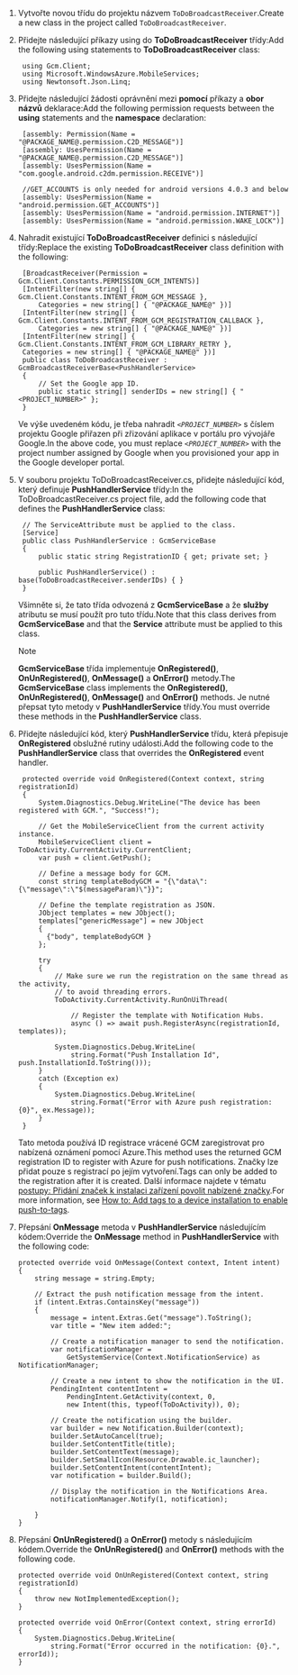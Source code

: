 1. <span data-ttu-id="738bf-101">Vytvořte novou třídu do projektu názvem `ToDoBroadcastReceiver`.</span><span class="sxs-lookup"><span data-stu-id="738bf-101">Create a new class in the project called `ToDoBroadcastReceiver`.</span></span>
2. <span data-ttu-id="738bf-102">Přidejte následující příkazy using do **ToDoBroadcastReceiver** třídy:</span><span class="sxs-lookup"><span data-stu-id="738bf-102">Add the following using statements to **ToDoBroadcastReceiver** class:</span></span>
   
        using Gcm.Client;
        using Microsoft.WindowsAzure.MobileServices;
        using Newtonsoft.Json.Linq;
3. <span data-ttu-id="738bf-103">Přidejte následující žádosti oprávnění mezi **pomocí** příkazy a **obor názvů** deklarace:</span><span class="sxs-lookup"><span data-stu-id="738bf-103">Add the following permission requests between the **using** statements and the **namespace** declaration:</span></span>
   
        [assembly: Permission(Name = "@PACKAGE_NAME@.permission.C2D_MESSAGE")]
        [assembly: UsesPermission(Name = "@PACKAGE_NAME@.permission.C2D_MESSAGE")]
        [assembly: UsesPermission(Name = "com.google.android.c2dm.permission.RECEIVE")]
   
        //GET_ACCOUNTS is only needed for android versions 4.0.3 and below
        [assembly: UsesPermission(Name = "android.permission.GET_ACCOUNTS")]
        [assembly: UsesPermission(Name = "android.permission.INTERNET")]
        [assembly: UsesPermission(Name = "android.permission.WAKE_LOCK")]
4. <span data-ttu-id="738bf-104">Nahradit existující **ToDoBroadcastReceiver** definici s následující třídy:</span><span class="sxs-lookup"><span data-stu-id="738bf-104">Replace the existing **ToDoBroadcastReceiver** class definition with the following:</span></span>
   
        [BroadcastReceiver(Permission = Gcm.Client.Constants.PERMISSION_GCM_INTENTS)]
        [IntentFilter(new string[] { Gcm.Client.Constants.INTENT_FROM_GCM_MESSAGE }, 
            Categories = new string[] { "@PACKAGE_NAME@" })]
        [IntentFilter(new string[] { Gcm.Client.Constants.INTENT_FROM_GCM_REGISTRATION_CALLBACK }, 
            Categories = new string[] { "@PACKAGE_NAME@" })]
        [IntentFilter(new string[] { Gcm.Client.Constants.INTENT_FROM_GCM_LIBRARY_RETRY }, 
        Categories = new string[] { "@PACKAGE_NAME@" })]
        public class ToDoBroadcastReceiver : GcmBroadcastReceiverBase<PushHandlerService>
        {
            // Set the Google app ID.
            public static string[] senderIDs = new string[] { "<PROJECT_NUMBER>" };
        }
   
    <span data-ttu-id="738bf-105">Ve výše uvedeném kódu, je třeba nahradit  *`<PROJECT_NUMBER>`*  s číslem projektu Google přiřazen při zřizování aplikace v portálu pro vývojáře Google.</span><span class="sxs-lookup"><span data-stu-id="738bf-105">In the above code, you must replace *`<PROJECT_NUMBER>`* with the project number assigned by Google when you provisioned your app in the Google developer portal.</span></span> 
5. <span data-ttu-id="738bf-106">V souboru projektu ToDoBroadcastReceiver.cs, přidejte následující kód, který definuje **PushHandlerService** třídy:</span><span class="sxs-lookup"><span data-stu-id="738bf-106">In the ToDoBroadcastReceiver.cs project file, add the following code that defines the **PushHandlerService** class:</span></span>
   
        // The ServiceAttribute must be applied to the class.
        [Service] 
        public class PushHandlerService : GcmServiceBase
        {
            public static string RegistrationID { get; private set; }
   
            public PushHandlerService() : base(ToDoBroadcastReceiver.senderIDs) { }
        }
   
    <span data-ttu-id="738bf-107">Všimněte si, že tato třída odvozená z **GcmServiceBase** a že **služby** atributu se musí použít pro tuto třídu.</span><span class="sxs-lookup"><span data-stu-id="738bf-107">Note that this class derives from **GcmServiceBase** and that the **Service** attribute must be applied to this class.</span></span>
   
   > [!NOTE]
   > <span data-ttu-id="738bf-108">**GcmServiceBase** třída implementuje **OnRegistered()**, **OnUnRegistered()**, **OnMessage()** a  **OnError()** metody.</span><span class="sxs-lookup"><span data-stu-id="738bf-108">The **GcmServiceBase** class implements the **OnRegistered()**, **OnUnRegistered()**, **OnMessage()** and **OnError()** methods.</span></span> <span data-ttu-id="738bf-109">Je nutné přepsat tyto metody v **PushHandlerService** třídy.</span><span class="sxs-lookup"><span data-stu-id="738bf-109">You must override these methods in the **PushHandlerService** class.</span></span>
   > 
   > 
6. <span data-ttu-id="738bf-110">Přidejte následující kód, který **PushHandlerService** třídu, která přepisuje **OnRegistered** obslužné rutiny události.</span><span class="sxs-lookup"><span data-stu-id="738bf-110">Add the following code to the **PushHandlerService** class that overrides the **OnRegistered** event handler.</span></span> 
   
        protected override void OnRegistered(Context context, string registrationId)
        {
            System.Diagnostics.Debug.WriteLine("The device has been registered with GCM.", "Success!");
   
            // Get the MobileServiceClient from the current activity instance.
            MobileServiceClient client = ToDoActivity.CurrentActivity.CurrentClient;
            var push = client.GetPush();
   
            // Define a message body for GCM.
            const string templateBodyGCM = "{\"data\":{\"message\":\"$(messageParam)\"}}";
   
            // Define the template registration as JSON.
            JObject templates = new JObject();
            templates["genericMessage"] = new JObject
            {
              {"body", templateBodyGCM }
            };
   
            try
            {
                // Make sure we run the registration on the same thread as the activity, 
                // to avoid threading errors.
                ToDoActivity.CurrentActivity.RunOnUiThread(
   
                    // Register the template with Notification Hubs.
                    async () => await push.RegisterAsync(registrationId, templates));
   
                System.Diagnostics.Debug.WriteLine(
                    string.Format("Push Installation Id", push.InstallationId.ToString()));
            }
            catch (Exception ex)
            {
                System.Diagnostics.Debug.WriteLine(
                    string.Format("Error with Azure push registration: {0}", ex.Message));
            }
        }
   
    <span data-ttu-id="738bf-111">Tato metoda používá ID registrace vrácené GCM zaregistrovat pro nabízená oznámení pomocí Azure.</span><span class="sxs-lookup"><span data-stu-id="738bf-111">This method uses the returned GCM registration ID to register with Azure for push notifications.</span></span> <span data-ttu-id="738bf-112">Značky lze přidat pouze s registrací po jejím vytvoření.</span><span class="sxs-lookup"><span data-stu-id="738bf-112">Tags can only be added to the registration after it is created.</span></span> <span data-ttu-id="738bf-113">Další informace najdete v tématu [postupy: Přidání značek k instalaci zařízení povolit nabízené značky](../articles/app-service-mobile/app-service-mobile-dotnet-backend-how-to-use-server-sdk.md#tags).</span><span class="sxs-lookup"><span data-stu-id="738bf-113">For more information, see [How to: Add tags to a device installation to enable push-to-tags](../articles/app-service-mobile/app-service-mobile-dotnet-backend-how-to-use-server-sdk.md#tags).</span></span>
7. <span data-ttu-id="738bf-114">Přepsání **OnMessage** metoda v **PushHandlerService** následujícím kódem:</span><span class="sxs-lookup"><span data-stu-id="738bf-114">Override the **OnMessage** method in **PushHandlerService** with the following code:</span></span>
   
       protected override void OnMessage(Context context, Intent intent)
       {          
           string message = string.Empty;
   
           // Extract the push notification message from the intent.
           if (intent.Extras.ContainsKey("message"))
           {
               message = intent.Extras.Get("message").ToString();
               var title = "New item added:";
   
               // Create a notification manager to send the notification.
               var notificationManager = 
                   GetSystemService(Context.NotificationService) as NotificationManager;
   
               // Create a new intent to show the notification in the UI. 
               PendingIntent contentIntent = 
                   PendingIntent.GetActivity(context, 0, 
                   new Intent(this, typeof(ToDoActivity)), 0);              
   
               // Create the notification using the builder.
               var builder = new Notification.Builder(context);
               builder.SetAutoCancel(true);
               builder.SetContentTitle(title);
               builder.SetContentText(message);
               builder.SetSmallIcon(Resource.Drawable.ic_launcher);
               builder.SetContentIntent(contentIntent);
               var notification = builder.Build();
   
               // Display the notification in the Notifications Area.
               notificationManager.Notify(1, notification);
   
           }
       }
8. <span data-ttu-id="738bf-115">Přepsání **OnUnRegistered()** a **OnError()** metody s následujícím kódem.</span><span class="sxs-lookup"><span data-stu-id="738bf-115">Override the **OnUnRegistered()** and **OnError()** methods with the following code.</span></span>
   
       protected override void OnUnRegistered(Context context, string registrationId)
       {
           throw new NotImplementedException();
       }
   
       protected override void OnError(Context context, string errorId)
       {
           System.Diagnostics.Debug.WriteLine(
               string.Format("Error occurred in the notification: {0}.", errorId));
       }

